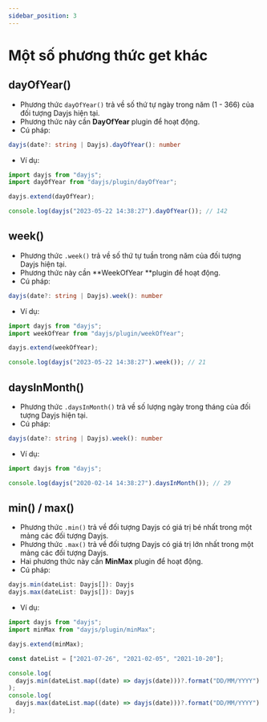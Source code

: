 ```yaml
---
sidebar_position: 3
---
```


# Một số phương thức get khác

## dayOfYear()

- Phương thức `dayOfYear()` trả về số thứ tự ngày trong năm (1 - 366) của đối tượng Dayjs hiện tại.
- Phương thức này cần **DayOfYear** plugin để hoạt động.
- Cú pháp:

```ts
dayjs(date?: string | Dayjs).dayOfYear(): number
```

- Ví dụ:

```ts
import dayjs from "dayjs";
import dayOfYear from "dayjs/plugin/dayOfYear";

dayjs.extend(dayOfYear);

console.log(dayjs("2023-05-22 14:38:27").dayOfYear()); // 142
```

## week()

- Phương thức `.week()` trả về số thứ tự tuần trong năm của đối tượng Dayjs hiện tại.
- Phương thức này cần **WeekOfYear **plugin để hoạt động.
- Cú pháp:

```ts
dayjs(date?: string | Dayjs).week(): number
```

- Ví dụ:

```ts
import dayjs from "dayjs";
import weekOfYear from "dayjs/plugin/weekOfYear";

dayjs.extend(weekOfYear);

console.log(dayjs("2023-05-22 14:38:27").week()); // 21
```

## daysInMonth()

- Phương thức `.daysInMonth()` trả về số lượng ngày trong tháng của đối tượng Dayjs hiện tại.
- Cú pháp:

```ts
dayjs(date?: string | Dayjs).week(): number
```

- Ví dụ:

```ts
import dayjs from "dayjs";

console.log(dayjs("2020-02-14 14:38:27").daysInMonth()); // 29
```

## min() / max()

- Phương thức `.min()` trả về đối tượng Dayjs có giá trị bé nhất trong một mảng các đối tượng Dayjs.
- Phương thức `.max()` trả về đối tượng Dayjs có giá trị lớn nhất trong một mảng các đối tượng Dayjs.
- Hai phương thức này cần **MinMax** plugin để hoạt động.
- Cú pháp:

```ts
dayjs.min(dateList: Dayjs[]): Dayjs
dayjs.max(dateList: Dayjs[]): Dayjs
```

- Ví dụ:

```ts
import dayjs from "dayjs";
import minMax from "dayjs/plugin/minMax";

dayjs.extend(minMax);

const dateList = ["2021-07-26", "2021-02-05", "2021-10-20"];

console.log(
  dayjs.min(dateList.map((date) => dayjs(date)))?.format("DD/MM/YYYY") // 05/02/2021
);
console.log(
  dayjs.max(dateList.map((date) => dayjs(date)))?.format("DD/MM/YYYY") // 20/10/2021
);
```
